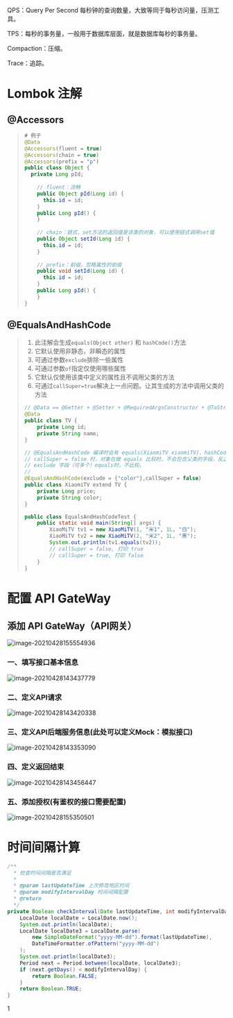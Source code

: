 QPS：Query Per Second 每秒钟的查询数量，大致等同于每秒访问量，压测工具。

TPS：每秒的事务量，一般用于数据库层面，就是数据库每秒的事务量。

Compaction：压缩。

Trace：追踪。

# Lombok 注解



## @Accessors

> ```java
> # 例子
> @Data
> @Accessors(fluent = true)
> @Accessors(chain = true)
> @Accessors(prefix = "p")
> public class Object {
> 	private Long pId;
>     
>     // fluent：流畅
>     public Object pId(Long id) {
>     	this.id = id;
>     }
>     public Long pId() {
>     }
>     
>     // chain：链式，set方法的返回值是该类的对象，可以使用链式调用set值
>     public Object setId(Long id) {
>     	this.id = id;
>     }
>     
>     // prefix：前缀，忽略属性的前缀
>     public void setId(Long id) {
>     	this.id = id;
>     }
>     public Long pId() {
>     }
> }
> ```

## @EqualsAndHashCode

> 1. 此注解会生成`equals(Object other)` 和 `hashCode()`方法
> 2. 它默认使用非静态，非瞬态的属性
> 3. 可通过参数`exclude`排除一些属性
> 4. 可通过参数`of`指定仅使用哪些属性
> 5. 它默认仅使用该类中定义的属性且不调用父类的方法
> 6. 可通过`callSuper=true`解决上一点问题。让其生成的方法中调用父类的方法
>
> ```java
> // @Data == @Getter + @Setter + @RequiredArgsConstructor + @ToString + @EqualsAndHashCode
> @Data
> public class TV {
>     private Long id;
>     private String name;
> }
> 
> // @EqualsAndHashCode 编译时会有 equals(XiaomiTV xiaomiTV)、hashCode()
> // callSuper = false 时，对象在做 equals 比较时，不会包含父类的字段，反之，则包含。
> // exclude 字段（可多个）equals时，不比较。
> // 
> @EqualsAndHashCode(exclude = {"color"},callSuper = false)
> public class XiaomiTV extend TV {
>     private Long price;
>     private String color;
> }
> 
> public class EqualsAndHashCodeTest {
>     public static void main(String[] args) {
>         XiaoMiTV tv1 = new XiaoMiTV(1, "米1", 1L, "白");
>         XiaoMiTV tv2 = new XiaoMiTV(2, "米2", 1L, "黑");
>         System.out.println(tv1.equals(tv2));	
>         // callSuper = false, 打印 true
>         // callSuper = true, 打印 false
>     }
> }
> ```
>
> 

# 配置 API GateWay 

## 添加 API GateWay（API网关）

![image-20210428155554936](https://i.loli.net/2021/04/29/HFCU3jafDJIk4Ge.png)

### 一、填写接口基本信息

![image-20210428143437779](https://i.loli.net/2021/04/29/FawHoUnCGhi2OdW.png)

### 二、定义API请求

![image-20210428143420338](https://i.loli.net/2021/04/29/n8iBLw3TtuI6QNJ.png)

### 三、定义API后端服务信息(此处可以定义Mock：模拟接口)

![image-20210428143353090](https://i.loli.net/2021/04/29/KUTPWyaOwADIGNM.png)

### 四、定义返回结束

![image-20210428143456447](https://i.loli.net/2021/04/29/sp3MlnxkbXVwqmE.png)

### 五、添加授权(有鉴权的接口需要配置)

![image-20210428155350501](https://i.loli.net/2021/04/29/vioKTObnfxukG4F.png)

# 时间间隔计算

```java
/**
  * 检查时间间隔是否满足
  *
  * @param lastUpdateTime 上次修改地区时间
  * @param modifyIntervalDay 时间间隔配置
  * @return
  */
private Boolean checkInterval(Date lastUpdateTime, int modifyIntervalDay) {
    LocalDate localDate = LocalDate.now();
    System.out.println(localDate);
    LocalDate localDate3 = LocalDate.parse(
        new SimpleDateFormat("yyyy-MM-dd").format(lastUpdateTime), 
        DateTimeFormatter.ofPattern("yyyy-MM-dd")
    );
    System.out.println(localDate3);
    Period next = Period.between(localDate, localDate3);
    if (next.getDays() < modifyIntervalDay) {
        return Boolean.FALSE;
    }
    return Boolean.TRUE;
}
```

1